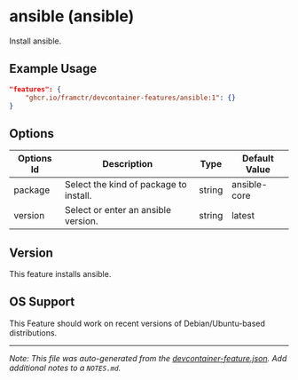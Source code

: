 
# ansible (ansible)

Install ansible.

## Example Usage

```json
"features": {
    "ghcr.io/framctr/devcontainer-features/ansible:1": {}
}
```

## Options

| Options Id | Description | Type | Default Value |
|-----|-----|-----|-----|
| package | Select the kind of package to install. | string | ansible-core |
| version | Select or enter an ansible version. | string | latest |



## Version

This feature installs ansible.

## OS Support

This Feature should work on recent versions of Debian/Ubuntu-based distributions.


---

_Note: This file was auto-generated from the [devcontainer-feature.json](https://github.com/framctr/devcontainer-features/blob/main/src/ansible/devcontainer-feature.json).  Add additional notes to a `NOTES.md`._
